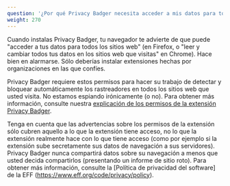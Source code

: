 ```yaml
---
question: '¿Por qué Privacy Badger necesita acceder a mis datos para todos los sitios web?'
weight: 270
---
```


Cuando instalas Privacy Badger, tu navegador te advierte de que puede "acceder a tus datos para todos los sitios web" (en Firefox, o "leer y cambiar todos tus datos en los sitios web que visitas" en Chrome). Hace bien en alarmarse. Sólo deberías instalar extensiones hechas por organizaciones en las que confíes.

Privacy Badger requiere estos permisos para hacer su trabajo de detectar y bloquear automáticamente los rastreadores en todos los sitios web que usted visita. No estamos espiando irónicamente (o no). Para obtener más información, consulte nuestra [explicación de los permisos de la extensión Privacy Badger](https://github.com/EFForg/privacybadger/blob/master/doc/permissions.md).

Tenga en cuenta que las advertencias sobre los permisos de la extensión sólo cubren aquello a lo que la extensión tiene acceso, no lo que la extensión realmente hace con lo que tiene acceso (como por ejemplo si la extensión sube secretamente sus datos de navegación a sus servidores). Privacy Badger nunca compartirá datos sobre su navegación a menos que usted decida compartirlos (presentando un informe de sitio roto). Para obtener más información, consulte la [Política de privacidad del software] de la EFF (https://www.eff.org/code/privacy/policy).
